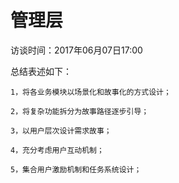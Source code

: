 # 管理层

访谈时间：2017年06月07日17:00

总结表述如下：

```
1，将各业务模块以场景化和故事化的方式设计；

2，将复杂功能拆分为故事路径逐步引导；

3，以用户层次设计需求故事；

4，充分考虑用户互动机制；

5，集合用户激励机制和任务系统设计；
```



